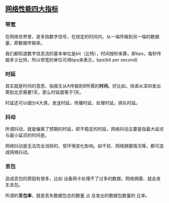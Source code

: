 ## [网络性能四大指标](https://www.eet-china.com/mp/a82420.html)

### 带宽

在网络世界里，是多指数字信号，在规定的时间内，从一端传输到另一端的数据量，即数据传输率。

我们都知道数字信息流的基本单位是bit（比特），时间按秒来算，即bps，每秒传输多少比特，所以带宽的单位可用bps来表示，bps(bit per second)

### 时延

其实就是时间的意思，指报文从A传输到B所需的**时间**。好比如，快递从深圳发出寄到北京需要1天，那么时延就等于1天。

时延还可以细分4大类，发送时延，传播时延，处理时延，排队时延。

### 抖动

所谓抖动，就是偏离了预期的时延，即不稳定的时延，网络抖动主要是指最大延迟与最小延迟的时间差。

网络抖动是无法完全消除的，受环境变化影响。如干扰、网络拥塞情况等，都可造成网络抖动。

### 丢包

造成丢包的原因有很多，比如 设备网卡处理不了过多的数据，网络拥塞、就会发生丢包。

所谓的**丢包率**，就是丢失数据包总的数量 占 总发出的数据包数量的 比率。